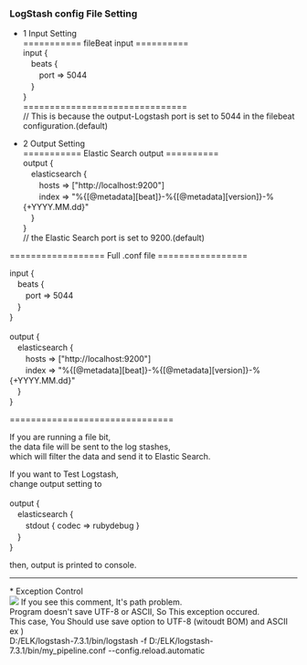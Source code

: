 <h3>LogStash config File Setting</h3>

- 1 Input Setting<br/>
=========== fileBeat input ========== <br/>
input {<br/>
　beats {<br/>
 　　port => 5044<br/>
　}<br/>
}<br/>
=============================== <br/>
// This is because the output-Logstash port is set to 5044 in the filebeat configuration.(default)<br/>

- 2 Output Setting<br/>
=========== Elastic Search output ========== <br/>
output {<br/>
　elasticsearch {<br/>
 　　hosts => ["http://localhost:9200"]<br/>
  　　index => "%{[@metadata][beat]}-%{[@metadata][version]}-%{+YYYY.MM.dd}"<br/>
　}<br/>
}<br/>
// the Elastic Search port is set to 9200.(default)<br/>

================== Full .conf file ================= <br/>

input {<br/>
　beats {<br/>
 　　port => 5044<br/>
　}<br/>
}<br/>
<br/>
output {<br/>
　elasticsearch {<br/>
 　　hosts => ["http://localhost:9200"]<br/>
  　　index => "%{[@metadata][beat]}-%{[@metadata][version]}-%{+YYYY.MM.dd}"<br/>
　}<br/>
}<br/>

=============================== <br/>

If you are running a file bit,<br/>
the data file will be sent to the log stashes,<br/>
which will filter the data and send it to Elastic Search.<br/>

If you want to Test Logstash,<br/>
change output setting to <br/>
<br/>
output {<br/>
　elasticsearch {<br/>
 　　stdout { codec => rubydebug }<br/>
　}<br/>
}<br/>

then, output is printed to console.

<hr/>
* Exception Control<br/>
<img src="https://user-images.githubusercontent.com/44637739/66366794-9857c580-e9cc-11e9-8ff3-409d510bb1b3.png">
If you see this comment, It's path problem.<br/>
Program doesn't save UTF-8 or ASCII, So This exception occured.<br/>
This case, You Should use save option to UTF-8 (witoudt BOM) and ASCII <br/>
ex )<br/>
D:/ELK/logstash-7.3.1/bin/logstash -f D:/ELK/logstash-7.3.1/bin/my_pipeline.conf --config.reload.automatic

